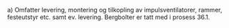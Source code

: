 a) Omfatter levering, montering og tilkopling av impulsventilatorer, rammer, festeutstyr etc. samt ev. levering. Bergbolter er tatt med i prosess 36.1.

